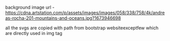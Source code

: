 background image url - https://cdna.artstation.com/p/assets/images/images/058/338/758/4k/andreas-rocha-201-mountains-and-oceans.jpg?1673946698


all the svgs are copied with path from bootstrap websiteexceptfew which are directly used in img tag